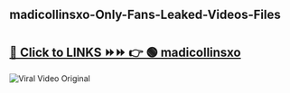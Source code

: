 
 ## madicollinsxo-Only-Fans-Leaked-Videos-Files

# <h2><a href="https://mediaupload.pro?madicollinsxo">🔗 Click to LINKS ⏩⏩ 👉 🟢 madicollinsxo </a></h2>

<a href="https://mediaupload.pro?madicollinsxo" rel="nofollow" data-target="animated-image.originalLink"><img src="https://i.ibb.co.com/xMMVF88/686577567.gif" alt="Viral Video Original" style="max-width: 100%; display: inline-block;" data-target="animated-image.originalImage"></a>